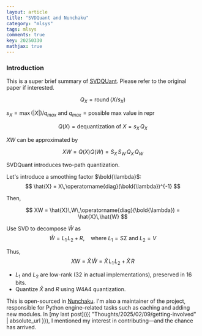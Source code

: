 ```yaml
---
layout: article
title: "SVDQuant and Nunchaku"
category: "mlsys"
tags: mlsys
comments: true
key: 20250330
mathjax: true
---
```

### Introduction
This is a super brief summary of [SVDQUant](https://hanlab.mit.edu/projects/svdquant). Please refer to the original paper if interested.

$$
Q_X = \operatorname{round}(X / s_X)
$$

$s_X = \max(\vert X \vert ) / q_{max}$ and $q_{max} = \text{possible max value in repr}$

$$
Q(X) = \text{dequantization of }X = s_X\,Q_X
$$

$XW$ can be approximated by

$$
XW = Q(X)Q(W) = S_X\,S_W\,Q_X\,Q_W
$$

SVDQuant introduces two-path quantization.

Let's introduce a smoothing factor $\bold{\lambda}$:
$$
\hat{X} = X\,\operatorname{diag}(\bold{\lambda})^{-1}
$$

Then,

$$
XW = \hat{X}\,W\,\operatorname{diag}(\bold{\lambda}) = \hat{X}\,\hat{W}
$$

Use SVD to decompose $\hat{W}$ as
$$
\hat{W} = L_1\,L_2 + R,\quad \text{where } L_1 = S\Sigma \text{ and } L_2 = V
$$

Thus,
$$
XW = \hat{X}\,\hat{W} = \hat{X}\,L_1\,L_2 + \hat{X}\,R
$$

- $L_1$ and $L_2$ are low-rank (32 in actual implementations), preserved in 16 bits.
- Quantize $\hat{X}$ and $R$ using W4A4 quantization.

This is open-sourced in [Nunchaku](https://github.com/mit-han-lab/nunchaku). I'm also a maintainer of the project, responsible for Python engine–related tasks such as caching and adding new modules. In [my last post]({{ "Thoughts/2025/02/09/getting-involved" | absolute_url }}), I mentioned my interest in contributing—and the chance has arrived.